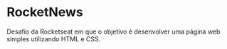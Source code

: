 # RocketNews
Desafio da Rocketseat em que o objetivo é desenvolver uma página web simples utilizando HTML e CSS.
